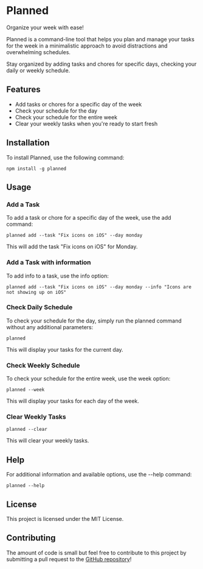 # Planned

Organize your week with ease!

Planned is a command-line tool that helps you plan and manage your tasks for the week in a minimalistic approach to avoid distractions and overwhelming schedules.

Stay organized by adding tasks and chores for specific days, checking your daily or weekly schedule.

## Features

-   Add tasks or chores for a specific day of the week
-   Check your schedule for the day
-   Check your schedule for the entire week
-   Clear your weekly tasks when you're ready to start fresh

## Installation

To install Planned, use the following command:

```shell
npm install -g planned
```

## Usage

### Add a Task

To add a task or chore for a specific day of the week, use the add command:

```shell
planned add --task "Fix icons on iOS" --day monday
```

This will add the task "Fix icons on iOS" for Monday.

### Add a Task with information

To add info to a task, use the info option:

```shell
planned add --task "Fix icons on iOS" --day monday --info "Icons are not showing up on iOS"
```

### Check Daily Schedule

To check your schedule for the day, simply run the planned command without any additional parameters:

```shell
planned
```

This will display your tasks for the current day.

### Check Weekly Schedule

To check your schedule for the entire week, use the week option:

```shell
planned --week
```

This will display your tasks for each day of the week.

### Clear Weekly Tasks

```shell
planned --clear
```

This will clear your weekly tasks.

## Help

For additional information and available options, use the --help command:

```shell
planned --help
```

## License

This project is licensed under the MIT License.

## Contributing

The amount of code is small but feel free to contribute to this project by submitting a pull request to the [GitHub repository](https://github.com/thiago-lcarvalho/planned)!
